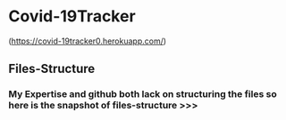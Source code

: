 # Covid-19Tracker
(https://covid-19tracker0.herokuapp.com/)

## Files-Structure

### My Expertise and github both lack on structuring the files so here is the snapshot of files-structure >>>
